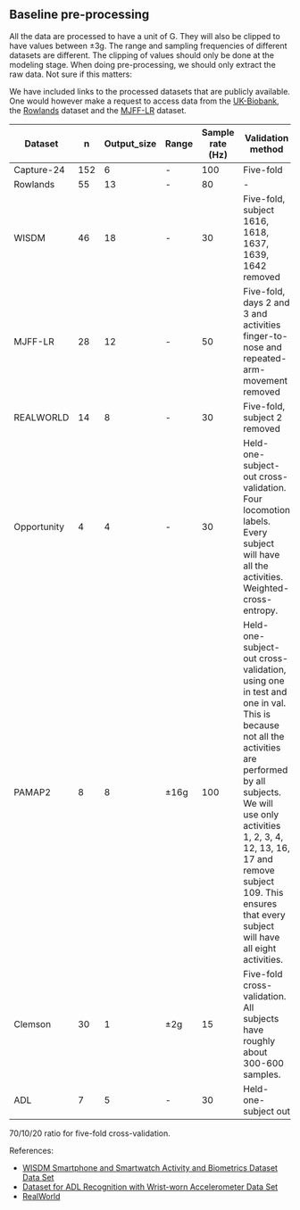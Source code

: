 ## Baseline pre-processing
All the data are processed to have a unit of G. They will also be clipped to have values between ±3g. 
The range and sampling frequencies of different datasets are 
different. The clipping of values should only be done at the modeling stage. When doing pre-processing, we should 
only extract the raw data. Not sure if this matters:

We have included links to the processed datasets that are publicly available. One would however make a request to access
data from the [UK-Biobank](https://www.ukbiobank.ac.uk), the [Rowlands](https://pubmed.ncbi.nlm.nih.gov/21088628/) dataset and the [MJFF-LR](https://www.synapse.org/#!Synapse:syn20681023/wiki/594678) dataset.

| Dataset  | n |Output_size |  Range  | Sample rate (Hz)  |  Validation method |
|---|---|---|---|---|---|
| Capture-24 | 152 | 6 | - | 100 | Five-fold |
| Rowlands | 55 | 13 | - | 80 | - |
| WISDM | 46 | 18 | - | 30 | Five-fold, subject 1616, 1618, 1637, 1639, 1642 removed |
| MJFF-LR | 28 | 12 | - | 50 | Five-fold, days 2 and 3 and activities finger-to-nose and repeated-arm-movement removed |
| REALWORLD | 14 | 8 | - | 30 | Five-fold, subject 2 removed |
| Opportunity | 4 | 4 | - | 30 | Held-one-subject-out cross-validation. Four locomotion labels. Every subject will have all the activities. Weighted-cross-entropy.|
| PAMAP2 | 8 | 8 | ±16g | 100 | Held-one-subject-out cross-validation, using one in test and one in val. This is because  not all the activities are performed by all subjects.  We will use only activities 1, 2, 3, 4, 12, 13, 16, 17 and remove subject 109. This ensures that every subject will have all eight activities. |
| Clemson | 30 | 1  | ±2g | 15 | Five-fold cross-validation. All subjects have roughly about 300-600 samples. | 
| ADL | 7 | 5 | - | 30 | Held-one-subject out | 


70/10/20 ratio for five-fold cross-validation.

References:

* [WISDM Smartphone and Smartwatch Activity and Biometrics Dataset Data Set 
](https://archive.ics.uci.edu/ml/datasets/WISDM+Smartphone+and+Smartwatch+Activity+and+Biometrics+Dataset+)
* [Dataset for ADL Recognition with Wrist-worn Accelerometer Data Set](https://archive.ics.uci.edu/ml/datasets/Dataset+for+ADL+Recognition+with+Wrist-worn+Accelerometer?ref=datanews.io)
* [RealWorld](https://sensor.informatik.uni-mannheim.de/#dataset_realworld)
